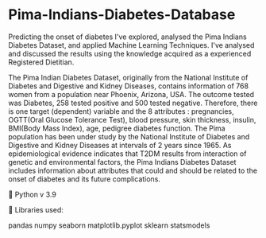 # Pima-Indians-Diabetes-Database
Predicting the onset of diabetes
I've explored, analysed the Pima Indians Diabetes Dataset, and applied Machine Learning Techniques. I've analysed and discussed the results using the knowledge acquired as a experienced Registered Dietitian.

The Pima Indian Diabetes Dataset, originally from the National Institute of Diabetes and Digestive and Kidney Diseases, contains information of 768 women from a population near Phoenix, Arizona, USA. The outcome tested was Diabetes, 258 tested positive and 500 tested negative. Therefore, there is one target (dependent) variable and the 8 attributes : pregnancies, OGTT(Oral Glucose Tolerance Test), blood pressure, skin thickness, insulin, BMI(Body Mass Index), age, pedigree diabetes function. The Pima population has been under study by the National Institute of Diabetes and Digestive and Kidney Diseases at intervals of 2 years since 1965. As epidemiological evidence indicates that T2DM results from interaction of genetic and environmental factors, the Pima Indians Diabetes Dataset includes information about attributes that could and should be related to the onset of diabetes and its future complications.

📌 Python v 3.9

📌 Libraries used:

pandas
numpy
seaborn
matplotlib.pyplot
sklearn
statsmodels
